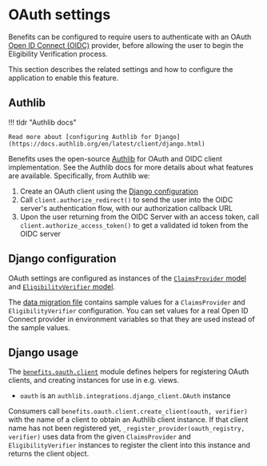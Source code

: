 # OAuth settings

Benefits can be configured to require users to authenticate with an OAuth [Open ID Connect (OIDC)](https://openid.net/connect/)
provider, before allowing the user to begin the Eligibility Verification process.

This section describes the related settings and how to configure the application to enable this feature.

## Authlib

!!! tldr "Authlib docs"

    Read more about [configuring Authlib for Django](https://docs.authlib.org/en/latest/client/django.html)

Benefits uses the open-source [Authlib](https://authlib.org/) for OAuth and OIDC client implementation. See the Authlib docs
for more details about what features are available. Specifically, from Authlib we:

1. Create an OAuth client using the [Django configuration](#django-configuration)
1. Call `client.authorize_redirect()` to send the user into the OIDC server's authentication flow, with our authorization
   callback URL
1. Upon the user returning from the OIDC Server with an access token, call `client.authorize_access_token()` to get a validated
   id token from the OIDC server

## Django configuration

OAuth settings are configured as instances of the [`ClaimsProvider` model](../development/models-migrations.md) and [`EligibilityVerifier` model](../development/models-migrations.md).

The [data migration file](./data.md) contains sample values for a `ClaimsProvider` and `EligibilityVerifier` configuration. You can set values for a real Open ID Connect provider in environment variables so that they are used instead of the sample values.

## Django usage

The [`benefits.oauth.client`][oauth-client] module defines helpers for registering OAuth clients, and creating instances for
use in e.g. views.

- `oauth` is an `authlib.integrations.django_client.OAuth` instance

Consumers call `benefits.oauth.client.create_client(oauth, verifier)` with the name of a client to obtain an Authlib client
instance. If that client name has not been registered yet, `_register_provider(oauth_registry, verifier)` uses data from the given `ClaimsProvider` and `EligibilityVerifier` instances to register the client into this instance and returns the client object.

[oauth-client]: https://github.com/cal-itp/benefits/blob/main/benefits/oauth/client.py
